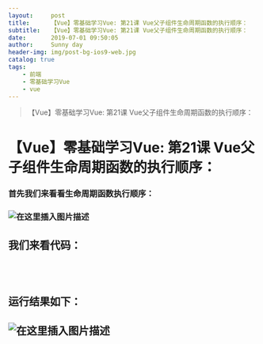 ```yaml
---
layout:     post
title:      【Vue】零基础学习Vue: 第21课 Vue父子组件生命周期函数的执行顺序：
subtitle:   【Vue】零基础学习Vue: 第21课 Vue父子组件生命周期函数的执行顺序：
date:       2019-07-01 09:50:05
author:     Sunny day
header-img: img/post-bg-ios9-web.jpg
catalog: true
tags:
    - 前端
    - 零基础学习Vue
    - vue
---
```


>【Vue】零基础学习Vue: 第21课 Vue父子组件生命周期函数的执行顺序：

# 【Vue】零基础学习Vue: 第21课 Vue父子组件生命周期函数的执行顺序：


### **首先我们来看看生命周期函数执行顺序：**

### ![在这里插入图片描述](https://img-blog.csdnimg.cn/20190424080629702.jpg?x-oss-process=image/watermark,type_ZmFuZ3poZW5naGVpdGk,shadow_10,text_aHR0cHM6Ly9ibG9nLmNzZG4ubmV0L3FxXzQxNjE0OTI4,size_16,color_FFFFFF,t_70)

## []()**我们来看代码：**

<!DOCTYPE html> <html lang="en"> <head> <meta charset="UTF-8"> <title>vue组件</title> <!-- 引入vue --> <script src="https://cdn.jsdelivr.net/npm/vue/dist/vue.js"></script> </head> <body> <div id="app"> <!-- 3.引用子组件 --> <one></one> <two></two> </div> <script> //1.定义子组件one let one = { template:`<div><p>我是子组件1</p></div>`, created(){ console.log(' 子组件1 created ') }, beforeMount(){ console.log(' 子组件1 beforeMount ') }, mounted(){ console.log(' 子组件1 mounted ') }, } //1.定义子组件two let two = { template:'<div><p>我是子组件2</p></div>', created(){ console.log(' 子组件2 created ') }, beforeMount(){ console.log(' 子组件2 beforeMount ') }, mounted(){ console.log(' 子组件2 mounted ') }, } let vm = new Vue({ el:'/#app', //这是根组件 created(){ console.log(' 根组件 created ') }, beforeMount(){ console.log(' 根组件 beforeMount ') }, mounted(){ console.log(' 根组件 mounted ') }, //2.注册组件 components:{ one, two } }) </script> </body> </html>

##  

## 运行结果如下：

## ![在这里插入图片描述](https://img-blog.csdnimg.cn/20190421083136868.png?x-oss-process=image/watermark,type_ZmFuZ3poZW5naGVpdGk,shadow_10,text_aHR0cHM6Ly9ibG9nLmNzZG4ubmV0L3FxXzQxNjE0OTI4,size_16,color_FFFFFF,t_70)


